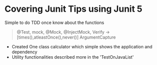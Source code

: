 # Covering Junit Tips using Junit 5

Simple to do TDD once know about the functions
>@Test,
>mock,
>@Mock,
>@InjectMock,
>Verify -> [times(),atleastOnce(),never()]
>ArgumentCapture

* Created One class calculator which simple shows the application and dependency
* Utility functionalities described more in the 'TestOnJavaList'